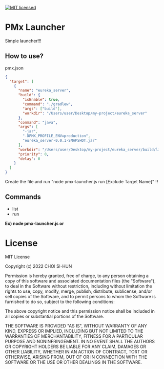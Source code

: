 [![MIT licensed](https://img.shields.io/badge/license-MIT-blue.svg)](./LICENSE-MIT)

# PMx Launcher
Simple launcher!!!

## How to use?
pmx.json
```json
{
  "target": [
    {
      "name": "eureka_server",
      "build": {
        "isEnable": true,
        "command": "./gradlew",
        "args": ["build"],
        "workdir": "/Users/user/Desktop/my-project/eureka_server"
      },
      "command": "java",
      "args": [
        "-jar",
        "-DPMX_PROFILE_ENV=production",
        "eureka_server-0.0.1-SNAPSHOT.jar"
      ],
      "workdir": "/Users/user/Desktop/my-project/eureka_server/build/libs",
      "priority": 0,
      "delay": 0
    }
  ]
}
```

Create the file and run "node pmx-launcher.js run [Exclude Target Name]" !!

## Commands
- list
- run

**Ex) node pmx-launcher.js <run> or <list>**
    
# License
MIT License

Copyright (c) 2022 CHOI SI-HUN

Permission is hereby granted, free of charge, to any person obtaining a copy
of this software and associated documentation files (the "Software"), to deal
in the Software without restriction, including without limitation the rights
to use, copy, modify, merge, publish, distribute, sublicense, and/or sell
copies of the Software, and to permit persons to whom the Software is
furnished to do so, subject to the following conditions:

The above copyright notice and this permission notice shall be included in all
copies or substantial portions of the Software.

THE SOFTWARE IS PROVIDED "AS IS", WITHOUT WARRANTY OF ANY KIND, EXPRESS OR
IMPLIED, INCLUDING BUT NOT LIMITED TO THE WARRANTIES OF MERCHANTABILITY,
FITNESS FOR A PARTICULAR PURPOSE AND NONINFRINGEMENT. IN NO EVENT SHALL THE
AUTHORS OR COPYRIGHT HOLDERS BE LIABLE FOR ANY CLAIM, DAMAGES OR OTHER
LIABILITY, WHETHER IN AN ACTION OF CONTRACT, TORT OR OTHERWISE, ARISING FROM,
OUT OF OR IN CONNECTION WITH THE SOFTWARE OR THE USE OR OTHER DEALINGS IN THE
SOFTWARE.
